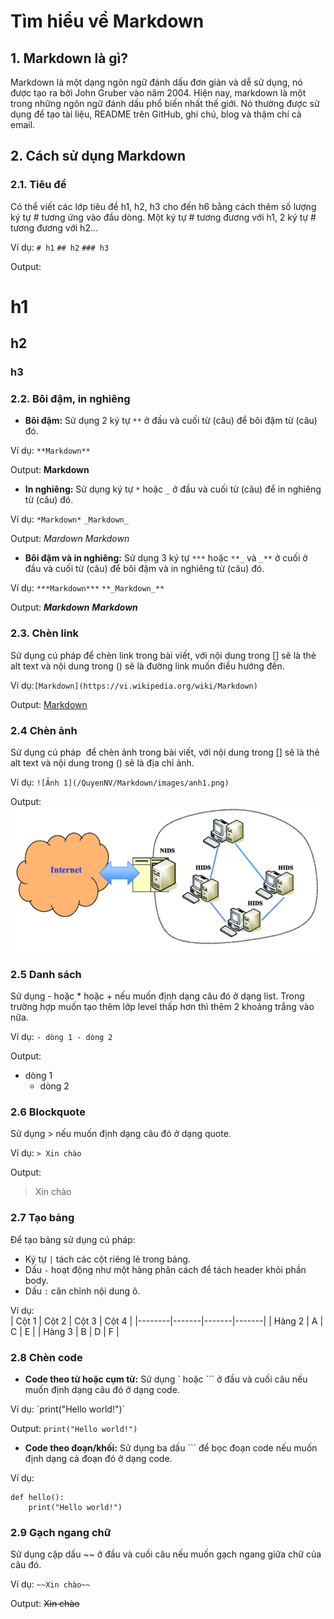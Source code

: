 # Tìm hiểu về Markdown 

## **1. Markdown là gì?**  

Markdown là một dạng ngôn ngữ đánh dấu đơn giản và dễ sử dụng, nó được tạo ra bởi John Gruber vào năm 2004. Hiện nay, markdown là một trong những ngôn ngữ đánh dấu phổ biến nhất thế giới. Nó thường được sử dụng để tạo tài liệu, README trên GitHub, ghi chú, blog và thậm chí cả email.

## **2. Cách sử dụng Markdown**

### **2.1. Tiêu đề**  

Có thể viết các lớp tiêu đề h1, h2, h3 cho đến h6 bằng cách thêm số lượng ký tự # tương ứng vào đầu dòng. Một ký tự # tương đương với h1, 2 ký tự # tương đương với h2...  

Ví dụ: `# h1` `## h2` `### h3` 

Output:
# h1
## h2
### h3  

### **2.2. Bôi đậm, in nghiêng**  

* **Bôi đậm:** Sử dụng 2 ký tự `**` ở đầu và cuối từ (câu) để bôi đậm từ (câu) đó.  

Ví dụ: `**Markdown**`  

Output: **Markdown**  
* **In nghiêng:** Sử dụng ký tự `*` hoặc `_` ở đầu và cuối từ (câu) để in nghiêng từ (câu) đó. 

Ví dụ: `*Markdown*`  `_Markdown_` 

Output: *Mardown*  _Markdown_  
* **Bôi đậm và in nghiêng:** Sử dụng 3 ký tự `***` hoặc `**_` và `_**` ở cuối ở đầu và cuối từ (câu) để bôi đậm và in nghiêng từ (câu) đó.  

Ví dụ: `***Markdown***` `**_Markdown_**`  

Output: ***Markdown*** **_Markdown_** 

### **2.3. Chèn link** 

Sử dụng cú pháp []() để chèn link trong bài viết, với nội dung trong [] sẽ là thẻ alt text và nội dung trong () sẽ là đường link muốn điều hướng đến.  

Ví dụ:`[Markdown](https://vi.wikipedia.org/wiki/Markdown)`  

Output: [Markdown](https://vi.wikipedia.org/wiki/Markdown)

### **2.4 Chèn ảnh**

Sử dụng cú pháp ![]() để chèn ảnh trong bài viết, với nội dung trong [] sẽ là thẻ alt text và nội dung trong () sẽ là địa chỉ ảnh.

Ví dụ: `![Ảnh 1](/QuyenNV/Markdown/images/anh1.png)`

Output: ![Ảnh 1](/QuyenNV/0.Markdown/images/anh1.png)

### **2.5 Danh sách**

Sử dụng - hoặc * hoặc + nếu muốn định dạng câu đó ở dạng list. Trong trường hợp muốn tạo thêm lớp level thấp hơn thì thêm 2 khoảng trắng vào nữa.

Ví dụ: `- dòng 1 - dòng 2`

Output: 
- dòng 1
  - dòng 2 

### **2.6 Blockquote**

Sử dụng > nếu muốn định dạng câu đó ở dạng quote.

Ví dụ: `> Xin chào`

Output: 
> Xin chào

### **2.7 Tạo bảng**

Để tạo bảng sử dụng cú pháp:
- Ký tự `|` tách các cột riêng lẻ trong bảng.
- Dấu `-` hoạt động như một hàng phân cách để tách header khỏi phần body.
- Dấu `:` căn chỉnh nội dung ô.

Ví dụ:  
| Cột 1  | Cột 2 | Cột 3 | Cột 4 |
|--------|-------|-------|-------|
| Hàng 2 | A     | C     | E     |
| Hàng 3 | B     | D     | F     |

### **2.8 Chèn code**

* **Code theo từ hoặc cụm từ:** Sử dụng ` hoặc ``` ở đầu và cuối câu nếu muốn định dạng câu đó ở dạng code.

Ví dụ: \`print("Hello world!")\`

Output: `print("Hello world!")`

* **Code theo đoạn/khối:** Sử dụng ba dấu ``` để bọc đoạn code nếu muốn định dạng cả đoạn đó ở dạng code.

Ví dụ: 
```
def hello():
    print("Hello world!")
```

### 2.9 Gạch ngang chữ

Sử dụng cặp dấu ~~ ở đầu và cuối câu nếu muốn gạch ngang giữa chữ của câu đó.

Ví dụ: `~~Xin chào~~`

Output: ~~Xin chào~~
